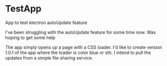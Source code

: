 # TestApp
App to test electron autoUpdate feature

I've been struggling with the autoUpdate feature for some time now. Was hoping to get some help

The app simply opens up a page with a CSS loader. I'd like to create version 1.0.1 of the app where the loader is color blue or sth.
I intend to pull the updates from a simple file sharing service.
